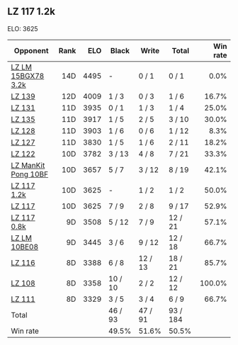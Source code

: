 ## LZ 117 1.2k ##

ELO: 3625

Opponent | Rank | ELO | Black | Write | Total | Win rate
---------|-----:|----:|-------|-------|-------|-------:
[LZ LM 15BGX78 3.2k](LZ%20LM%2015BGX78%203.2k.md) | 14D | 4495 | - | 0 / 1 | 0 / 1 | 0.0%
[LZ 139](LZ%20139.md) | 12D | 4009 | 1 / 3 | 0 / 3 | 1 / 6 | 16.7%
[LZ 131](LZ%20131.md) | 11D | 3935 | 0 / 1 | 1 / 3 | 1 / 4 | 25.0%
[LZ 135](LZ%20135.md) | 11D | 3917 | 1 / 5 | 2 / 5 | 3 / 10 | 30.0%
[LZ 128](LZ%20128.md) | 11D | 3903 | 1 / 6 | 0 / 6 | 1 / 12 | 8.3%
[LZ 127](LZ%20127.md) | 11D | 3830 | 1 / 5 | 1 / 6 | 2 / 11 | 18.2%
[LZ 122](LZ%20122.md) | 10D | 3782 | 3 / 13 | 4 / 8 | 7 / 21 | 33.3%
[LZ ManKit Pong 10BF](LZ%20ManKit%20Pong%2010BF.md) | 10D | 3657 | 5 / 7 | 3 / 12 | 8 / 19 | 42.1%
[LZ 117 1.2k](LZ%20117%201.2k.md) | 10D | 3625 | - | 1 / 2 | 1 / 2 | 50.0%
[LZ 117](LZ%20117.md) | 10D | 3625 | 7 / 9 | 2 / 8 | 9 / 17 | 52.9%
[LZ 117 0.8k](LZ%20117%200.8k.md) | 9D | 3508 | 5 / 12 | 7 / 9 | 12 / 21 | 57.1%
[LZ LM 10BE08](LZ%20LM%2010BE08.md) | 9D | 3445 | 3 / 6 | 9 / 12 | 12 / 18 | 66.7%
[LZ 116](LZ%20116.md) | 8D | 3388 | 6 / 8 | 12 / 13 | 18 / 21 | 85.7%
[LZ 108](LZ%20108.md) | 8D | 3358 | 10 / 10 | 2 / 2 | 12 / 12 | 100.0%
[LZ 111](LZ%20111.md) | 8D | 3329 | 3 / 5 | 3 / 4 | 6 / 9 | 66.7%
Total | | | 46 / 93 | 47 / 91 | 93 / 184 | 
Win rate| | | 49.5% | 51.6% | 50.5% | 
